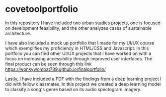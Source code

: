 # covetoolportfolio

In this repository I have included two urban studies projects, one is focused on development feasibility, and the other analyzes cases of sustainable architecture.

I have also included a mock up portfolio that I made for my UI/UX course which exemplifies my proficiency in HTML/CSS and Javascript. In this portfolio you can find
other UI/UX projects that I have worked on with a focus on increasing accessibility through improved user interfaces. 
The final product can be seen through this link https://wonkywombat789.github.io/finalportfolio/

Lastly, I have included a PDF with the findings from a deep learning project I did with fellow classmates. In this project we created a deep learning model
to classify a song's genre based on its audio spectogram imagery. 

